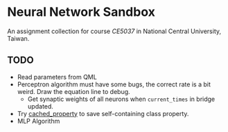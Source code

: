 # Neural Network Sandbox

An assignment collection for course _CE5037_ in National Central University, Taiwan.

## TODO

* Read parameters from QML
* Perceptron algorithm must have some bugs, the correct rate is a bit weird. Draw the equation line to debug.
  * Get synaptic weights of all neurons when `current_times` in bridge updated.
* Try [cached_property](https://werkzeug.palletsprojects.com/en/0.15.x/utils/#werkzeug.utils.cached_property) to save self-containing class property.
* MLP Algorithm
